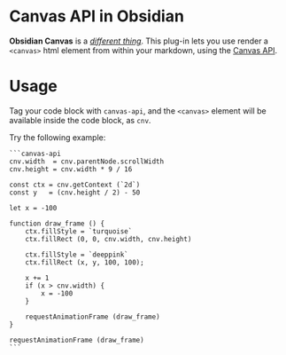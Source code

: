 # Canvas API in Obsidian

**Obsidian Canvas** is a *[different thing](https://obsidian.md/canvas)*.  This plug-in lets you use render a `<canvas>` html element from within your markdown, using the [Canvas API](https://developer.mozilla.org/en-US/docs/Web/API/Canvas_API).

# Usage

Tag your code block with `canvas-api`, and the `<canvas>` element will be available inside the code block, as `cnv`.

Try the following example:

````
```canvas-api
cnv.width  = cnv.parentNode.scrollWidth
cnv.height = cnv.width * 9 / 16

const ctx = cnv.getContext (`2d`)
const y   = (cnv.height / 2) - 50

let x = -100

function draw_frame () {
	ctx.fillStyle = `turquoise`
	ctx.fillRect (0, 0, cnv.width, cnv.height)

	ctx.fillStyle = `deeppink`
	ctx.fillRect (x, y, 100, 100);
	
	x += 1
	if (x > cnv.width) {
		x = -100
	}
	
	requestAnimationFrame (draw_frame)
}

requestAnimationFrame (draw_frame)
```
````